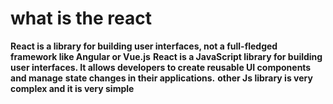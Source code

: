 # what is the react

**React is a library for building user interfaces, not a full-fledged framework like Angular or Vue.js**
**React is a JavaScript library for building user interfaces. It allows developers to create reusable UI components and manage**
**state changes in their applications.**
**other Js library is very complex and it is very simple**